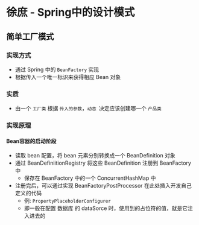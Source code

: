 # 徐庶 - Spring中的设计模式

## 简单工厂模式

### 实现方式

- 通过 Spring 中的 `BeanFactory` 实现
- 根据传入一个唯一标识来获得相应 Bean 对象

### 实质

- 由一个 `工厂类` 根据 `传入的参数`，`动态 `决定应该创建哪一个 `产品类`

### 实现原理

#### Bean容器的启动阶段

- 读取 bean 配置，将 bean 元素分别转换成一个 BeanDefinition 对象
- 通过 BeanDefiniitionRegistry 将这些 BeanDefinition 注册到 BeanFactory 中
  - 保存在 BeanFactory 中的一个 ConcurrentHashMap 中
- 注册完后，可以通过实现 BeanFactoryPostProcessor 在此处插入开发自己定义的代码
  - 例: `PropertyPlaceholderConfigurer`
  - 即一般在配置 数据库 的 dataSorce 时，使用到的占位符的值，就是它注入进去的

